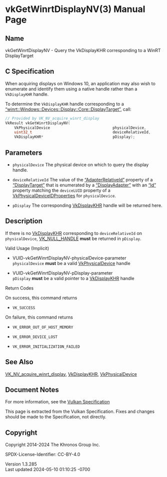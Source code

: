 # vkGetWinrtDisplayNV(3) Manual Page

## Name

vkGetWinrtDisplayNV - Query the VkDisplayKHR corresponding to a WinRT
DisplayTarget



## <a href="#_c_specification" class="anchor"></a>C Specification

When acquiring displays on Windows 10, an application may also wish to
enumerate and identify them using a native handle rather than a
`VkDisplayKHR` handle.

To determine the `VkDisplayKHR` handle corresponding to a
[“winrt::Windows::Devices::Display::Core::DisplayTarget”](https://docs.microsoft.com/en-us/uwp/api/windows.devices.display.core.displaytarget),
call:

``` c
// Provided by VK_NV_acquire_winrt_display
VkResult vkGetWinrtDisplayNV(
    VkPhysicalDevice                            physicalDevice,
    uint32_t                                    deviceRelativeId,
    VkDisplayKHR*                               pDisplay);
```

## <a href="#_parameters" class="anchor"></a>Parameters

- `physicalDevice` The physical device on which to query the display
  handle.

- `deviceRelativeId` The value of the
  [“AdapterRelativeId”](https://docs.microsoft.com/en-us/uwp/api/windows.devices.display.core.displaytarget.adapterrelativeid)
  property of a
  [“DisplayTarget”](https://docs.microsoft.com/en-us/uwp/api/windows.devices.display.core.displaytarget)
  that is enumerated by a
  [“DisplayAdapter”](https://docs.microsoft.com/en-us/uwp/api/windows.devices.display.core.displayadapter)
  with an
  [“Id”](https://docs.microsoft.com/en-us/uwp/api/windows.devices.display.core.displayadapter.id)
  property matching the `deviceLUID` property of a
  [VkPhysicalDeviceIDProperties](https://registry.khronos.org/vulkan/specs/1.3-extensions/man/html/VkPhysicalDeviceIDProperties.html) for
  `physicalDevice`.

- `pDisplay` The corresponding [VkDisplayKHR](https://registry.khronos.org/vulkan/specs/1.3-extensions/man/html/VkDisplayKHR.html) handle
  will be returned here.

## <a href="#_description" class="anchor"></a>Description

If there is no [VkDisplayKHR](https://registry.khronos.org/vulkan/specs/1.3-extensions/man/html/VkDisplayKHR.html) corresponding to
`deviceRelativeId` on `physicalDevice`,
[VK_NULL_HANDLE](https://registry.khronos.org/vulkan/specs/1.3-extensions/man/html/VK_NULL_HANDLE.html) **must** be returned in
`pDisplay`.

Valid Usage (Implicit)

- <a href="#VUID-vkGetWinrtDisplayNV-physicalDevice-parameter"
  id="VUID-vkGetWinrtDisplayNV-physicalDevice-parameter"></a>
  VUID-vkGetWinrtDisplayNV-physicalDevice-parameter  
  `physicalDevice` **must** be a valid
  [VkPhysicalDevice](https://registry.khronos.org/vulkan/specs/1.3-extensions/man/html/VkPhysicalDevice.html) handle

- <a href="#VUID-vkGetWinrtDisplayNV-pDisplay-parameter"
  id="VUID-vkGetWinrtDisplayNV-pDisplay-parameter"></a>
  VUID-vkGetWinrtDisplayNV-pDisplay-parameter  
  `pDisplay` **must** be a valid pointer to a
  [VkDisplayKHR](https://registry.khronos.org/vulkan/specs/1.3-extensions/man/html/VkDisplayKHR.html) handle

Return Codes

On success, this command returns  
- `VK_SUCCESS`

On failure, this command returns  
- `VK_ERROR_OUT_OF_HOST_MEMORY`

- `VK_ERROR_DEVICE_LOST`

- `VK_ERROR_INITIALIZATION_FAILED`

## <a href="#_see_also" class="anchor"></a>See Also

[VK_NV_acquire_winrt_display](https://registry.khronos.org/vulkan/specs/1.3-extensions/man/html/VK_NV_acquire_winrt_display.html),
[VkDisplayKHR](https://registry.khronos.org/vulkan/specs/1.3-extensions/man/html/VkDisplayKHR.html),
[VkPhysicalDevice](https://registry.khronos.org/vulkan/specs/1.3-extensions/man/html/VkPhysicalDevice.html)

## <a href="#_document_notes" class="anchor"></a>Document Notes

For more information, see the <a
href="https://registry.khronos.org/vulkan/specs/1.3-extensions/html/vkspec.html#vkGetWinrtDisplayNV"
target="_blank" rel="noopener">Vulkan Specification</a>

This page is extracted from the Vulkan Specification. Fixes and changes
should be made to the Specification, not directly.

## <a href="#_copyright" class="anchor"></a>Copyright

Copyright 2014-2024 The Khronos Group Inc.

SPDX-License-Identifier: CC-BY-4.0

Version 1.3.285  
Last updated 2024-05-10 01:10:25 -0700
